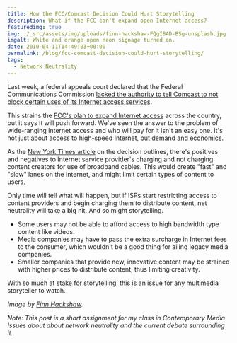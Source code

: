 ```yaml
---
title: How the FCC/Comcast Decision Could Hurt Storytelling
description: What if the FCC can't expand open Internet access?
featuredimg: true
img: ./_src/assets/img/uploads/finn-hackshaw-FQgI8AD-BSg-unsplash.jpg
imgalt: White and orange open neon signage turned on.
date: 2010-04-11T14:49:03+00:00
permalink: /blog/fcc-comcast-decision-could-hurt-storytelling/
tags:
  - Network Neutrality
---
```


Last week, a federal appeals court declared that the Federal Communications Commission [lacked the authority to tell Comcast to not block certain uses of its Internet access services](http://www.nytimes.com/2010/04/07/technology/07net.html).

This strains the [FCC's plan to expand Internet access](http://www.theatlantic.com/science/archive/2010/03/fcc-outlines-plan-to-expand-internet-access/37286/) across the country, but it says it will push forward. We've seen the answer to the problem of wide-ranging Internet access and who will pay for it isn't an easy one. It's not just about access to high-speed Internet, [but demand and economics](http://brookcorwin.wordpress.com/2010/03/19/will-the-internet-remain-an-all-you-can-download-buffet/).

As the [New York Times article](http://www.nytimes.com/2010/04/07/technology/07net.html) on the decision outlines, there's positives and negatives to Internet service provider's charging and not charging content creators for use of broadband cables. This would create "fast" and "slow" lanes on the Internet, and might limit certain types of content to users.

Only time will tell what will happen, but if ISPs start restricting access to content providers and begin charging them to distribute content, net neutrality will take a big hit. And so might storytelling.

- Some users may not be able to afford access to high bandwidth type content like videos.
- Media companies may have to pass the extra surcharge in Internet fees to the consumer, which wouldn't be a good thing for ailing legacy media companies.
- Smaller companies that provide new, innovative content may be strained with higher prices to distribute content, thus limiting creativity.

With so much at stake for storytelling, this is an issue for any multimedia storyteller to watch.

_Image by <a href="https://unsplash.com/photos/FQgI8AD-BSg">Finn Hackshaw</a>._

_Note: This post is a short assignment for my class in Contemporary Media Issues about about network neutrality and the current debate surrounding it._
